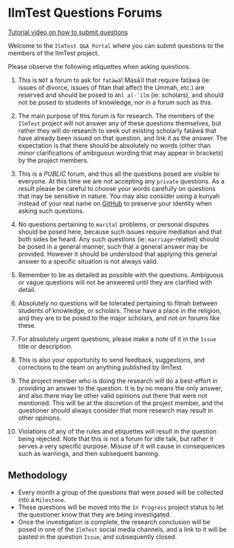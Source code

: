# IlmTest Questions Forums

[Tutorial video on how to submit questions](https://youtu.be/MYQYVoQZ7P4)

Welcome to the `IlmTest Q&A Portal` where you can submit questions to the members of the IlmTest project.

Please observe the following etiquettes when asking questions.

1. This is `NOT` a forum to ask for `fatāwá`! Masāʿil that require fatāwá (ie: issues of divorce, issues of fitan that affect the Ummah, etc.) are reserved and should be posed to `Ahl al-ʿilm` (ie: scholars), and should not be posed to students of knowledge, nor in a forum such as this.

2. The main purpose of this forum is for research. The members of the `IlmTest` project will not answer any of these questions themselves, but rather they will do research to seek out existing scholarly fatāwá that have already been issued on that question, and link it as the answer. The expectation is that there should be absolutely no words (other than minor clarifications of ambiguous wording that may appear in brackets) by the project members.

3. This is a *PUBLIC* forum, and thus all the questions posed are visible to everyone. At this time we are not accepting any `private` questions. As a result please be careful to choose your words carefully on questions that may be sensitive in nature. You may also consider using a kunyah instead of your real name on [GitHub](https://github.com/settings/profile) to preserve your identity when asking such questions.

4. No questions pertaining to `marital` problems, or personal disputes should be posed here, because such issues require mediation and that both sides be heard. Any such questions (ie: `marriage`-related) should be posed in a general manner, such that a general answer may be provided. However it should be understood that applying this general answer to a specific situation is not always valid.

5. Remember to be as detailed as possible with the questions. Ambiguous or vague questions will not be answered until they are clarified with detail.

6. Absolutely no questions will be tolerated pertaining to fitnah between students of knowledge, or scholars. These have a place in the religion, and they are to be posed to the major scholars, and not on forums like these.

7. For absolutely urgent questions, please make a note of it in the `Issue` title or description.

8. This is also your opportunity to send feedback, suggestions, and corrections to the team on anything published by IlmTest.

9. The project member who is doing the research will do a best-effort in providing an answer to the question. It is by no means the only answer, and also there may be other valid opinions out there that were not mentioned. This will be at the discretion of the project member, and the questioner should always consider that more research may result in other opinions.

10. Violations of any of the rules and etiquettes will result in the question being rejected. Note that this is not a forum for idle talk, but rather it serves a very specific purpose. Misuse of it will cause in consequences such as warnings, and then subsequent banning.

## Methodology

- Every month a group of the questions that were posed will be collected into a `Milestone`.
- These questions will be moved into the `In Progress` project status to let the questioner know that they are being investigated.
- Once the investigation is complete, the research conclusion will be posed in one of the `IlmTest` social media channels, and a link to it will be pasted in the question `Issue`, and subsequently closed.
